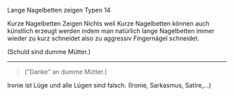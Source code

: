 Lange Nagelbetten zeigen Typen 14

Kurze Nagelbetten Zeigen Nichts
weil Kurze Nagelbetten
können auch künstlich erzeugt werden
indem man natürlich lange Nagelbetten
immer wieder zu kurz schneidet
also zu aggressiv Fingernägel schneidet.

(Schuld sind dumme Mütter.)

----

> ("Danke" an dumme Mütter.)

Ironie ist Lüge
und alle Lügen sind falsch.
(Ironie, Sarkasmus, Satire,...)
